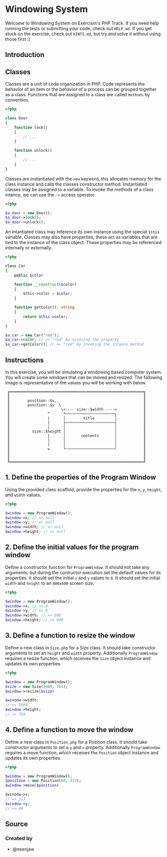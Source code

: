 # Windowing System

Welcome to Windowing System on Exercism's PHP Track.
If you need help running the tests or submitting your code, check out `HELP.md`.
If you get stuck on the exercise, check out `HINTS.md`, but try and solve it without using those first :)

## Introduction

## Classes

Classes are a unit of code organization in PHP.
Code represents the behavior of an item or the behavior of a process can be grouped together as a class.
Functions that are assigned to a class are called `methods` by convention.

```php
<?php

class Door
{
    function lock()
    {
        // ...
    }

    function unlock()
    {
        // ...
    }
}
```

Classes are instantiated with the `new` keyword, this allocates memory for the class instance and calls the classes constructor method.
Instantiated classes may be assigned to a variable.
To invoke the methods of a class intance, we can use the `->` access operator 

```php
<?php

$a_door = new Door();
$a_door->lock();
$a_door->unlock();
```

An intantiated class may reference its own instance using the special `$this` variable.
Classes may also have properties, these act as variables that are tied to the instance of the class object.
These properties may be referenced internally or externally.

```php
<?php

class Car
{
    public $color

    function __construct($color)
    {
        $this->color = $color;
    }

    function getColor(): string
    {
        return $this->color;
    }
}

$a_car = new Car("red");
$a_car->color; // => "red" by accesing the property
$a_car->getColor(); // => "red" by invoking the intance method
```

## Instructions

In this exercise, you will be simulating a windowing based computer system.
You will create some windows that can be moved and resized.
The following image is representative of the values you will be working with below.

```
 ╔════════════════════════════════════════════════════════════╗
 ║                                                            ║
 ║        position::$x,_                                      ║
 ║        position::$y  \                                     ║
 ║                       \<---- size::$width ---->            ║
 ║                 ^      *──────────────────────┐            ║
 ║                 |      │        title         │            ║
 ║                 |      ├──────────────────────┤            ║
 ║                 |      │                      │            ║
 ║          size::$height │                      │            ║
 ║                 |      │       contents       │            ║
 ║                 |      │                      │            ║
 ║                 |      │                      │            ║
 ║                 v      └──────────────────────┘            ║
 ║                                                            ║
 ║                                                            ║
 ╚════════════════════════════════════════════════════════════╝
```

## 1. Define the properties of the Program Window

Using the provided class scaffold, provide the properties for the `x`, `y`, `height`, and `width` values.

```php
<?php

$window = new ProgramWindow();
$window->x; // => null
$window->y; // => null
$window->width; // => null
$window->height; // => null
```

## 2. Define the initial values for the program window

Define a constructor function for `ProgramWindow`.
It should not take any arguments, but during the contructor execution set the default values for its properties.
It should set the initial `x` and `y` values to `0`.
It should set the initial `width` and `height` to an `800x600` screen size.

```php
<?php

$window = new ProgramWindow();
$window->x; // => 0 
$window->y; // => 0
$window->width; // => 800
$window->height; // => 600
```

## 3. Define a function to resize the window

Define a new class in `Size.php` for a Size class.
It should take constructor arguments to set an `height` and `width` property.
Additionally `ProgramWindow` requires a resize function, which receives the `Size` object instance and updates its own properties.

```php
<?php 

$window = new ProgramWindow();
$size = new Size(1080, 764);
$window->resize($size)

$winodw->width;
// => 1080
$window->height;
// => 764
```

## 4. Define a function to move the window

Define a new class in `Position.php` for a Position class.
It should take constructor arguments to set a `y` and `x` property.
Additionally `ProgramWindow` requires a move function, which receives the `Position` object instance and updates its own properties.

```php
<?php 

$window = new ProgramWindow();
$position = new Position(80, 313);
$window->move($position)

$winodw->x;
// => 313
$window->y;
// => 80
```

## Source

### Created by

- @neenjaw